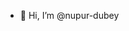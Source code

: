 - 👋 Hi, I’m @nupur-dubey


<!---
nupur-dubey/nupur-dubey is a ✨ special ✨ repository because its `README.md` (this file) appears on your GitHub profile.
You can click the Preview link to take a look at your changes.
--->
